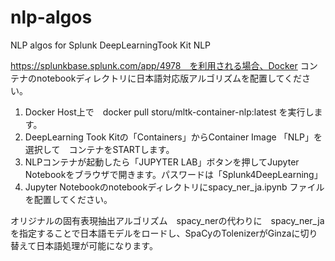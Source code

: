 # nlp-algos
NLP algos for Splunk DeepLearningTook Kit NLP

https://splunkbase.splunk.com/app/4978　を利用される場合、Docker コンテナのnotebookディレクトリに日本語対応版アルゴリズムを配置してください。

1. Docker Host上で　docker pull storu/mltk-container-nlp:latest を実行します。
2. DeepLearning Took Kitの「Containers」からContainer Image 「NLP」を選択して　コンテナをSTARTします。
3. NLPコンテナが起動したら「JUPYTER LAB」ボタンを押してJupyter Notebookをブラウザで開きます。パスワードは「Splunk4DeepLearning」
4. Jupyter Notebookのnotebookディレクトリにspacy_ner_ja.ipynb ファイルを配置してください。

オリジナルの固有表現抽出アルゴリズム　spacy_nerの代わりに　spacy_ner_ja を指定することで日本語モデルをロードし、SpaCyのTolenizerがGinzaに切り替えて日本語処理が可能になります。

